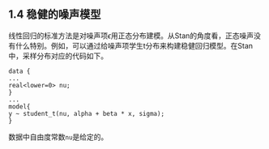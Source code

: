 ## 1.4 稳健的噪声模型 

线性回归的标准方法是对噪声项$\epsilon$用正态分布建模。从Stan的角度看，正态噪声没有什么特别。例如，可以通过给噪声项学生t分布来构建稳健回归模型。在Stan中，采样分布对应的代码如下。
```
data { 
... 
real<lower=0> nu; 
} 
... 
model{ 
y ~ student_t(nu, alpha + beta * x, sigma); 
}
```
数据中自由度常数`nu`是给定的。